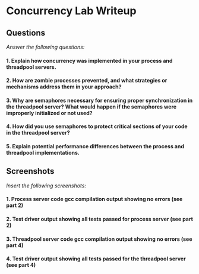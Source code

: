# Concurrency Lab Writeup

## Questions
*Answer the following questions:*
#### 1.  Explain how concurrency was implemented in your process and threadpool servers.


#### 2. How are zombie processes prevented, and what strategies or mechanisms address them in your approach?


#### 3.  Why are semaphores necessary for ensuring proper synchronization in the threadpool server? What would happen if the semaphores were improperly initialized or not used?


#### 4. How did you use semaphores to protect critical sections of your code in the threadpool server?


#### 5.  Explain potential performance differences between the process and threadpool implementations.


## Screenshots
*Insert the following screenshots:*

#### 1.  Process server code gcc compilation output showing no errors (see part 2)


#### 2.  Test driver output showing all tests passed for process server (see part 2)


#### 3.  Threadpool server code gcc compilation output showing no errors (see part 4)


#### 4.   Test driver output showing all tests passed for the threadpool server (see part 4)

